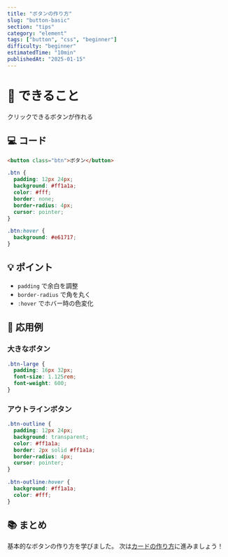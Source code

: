 ```yaml
---
title: "ボタンの作り方"
slug: "button-basic"
section: "tips"
category: "element"
tags: ["button", "css", "beginner"]
difficulty: "beginner"
estimatedTime: "10min"
publishedAt: "2025-01-15"
---
```


# 🎯 できること

クリックできるボタンが作れる

## 💻 コード

```html
<button class="btn">ボタン</button>
```

```css
.btn {
  padding: 12px 24px;
  background: #ff1a1a;
  color: #fff;
  border: none;
  border-radius: 4px;
  cursor: pointer;
}

.btn:hover {
  background: #e61717;
}
```

## 💡 ポイント

- `padding` で余白を調整
- `border-radius` で角を丸く
- `:hover` でホバー時の色変化

## 🎨 応用例

### 大きなボタン

```css
.btn-large {
  padding: 16px 32px;
  font-size: 1.125rem;
  font-weight: 600;
}
```

### アウトラインボタン

```css
.btn-outline {
  padding: 12px 24px;
  background: transparent;
  color: #ff1a1a;
  border: 2px solid #ff1a1a;
  border-radius: 4px;
  cursor: pointer;
}

.btn-outline:hover {
  background: #ff1a1a;
  color: #fff;
}
```

## 📚 まとめ

基本的なボタンの作り方を学びました。
次は[カードの作り方](/tips/card-basic)に進みましょう！
